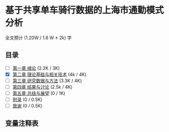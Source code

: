 # 基于共享单车骑行数据的上海市通勤模式分析
全文预计 (1.20W / 1.6 W ± 2k) 字

## 目录

- [ ] [第一章 绪论](./chapters/c1.md) (2.2K / 3K)
- [x] [第二章 理论基础与相关技术](./chapters/c2.md) (4k / 4K)
- [ ] [第三章 研究数据与方法](./chapters/c3.md) (3.3K / 4K)
- [ ] [第四章 结果与讨论](./chapters/c4.md) (2.5k / 4K)
- [ ] [第五章 总结与展望](./chapters/c5.md) (0 / 1K)
- [ ] [附录](./chapters/c6.md) (0 / 0.5K)
- [ ] [致谢](./chapters/c7.md) (0 / 0.5K)

## 变量注释表